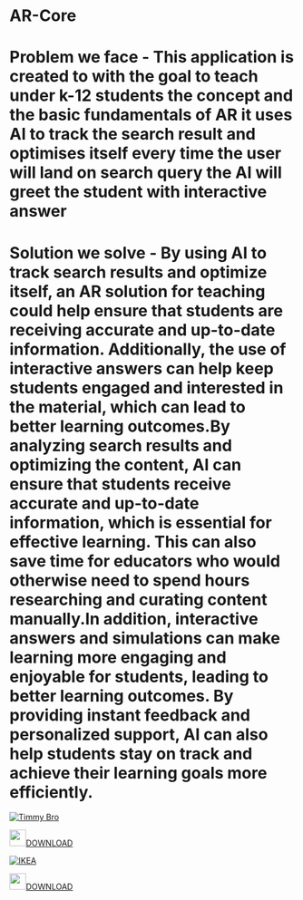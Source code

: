 # AR-Core

# Problem we face - This application is created to with the goal to teach under k-12 students the concept and the basic fundamentals of AR it uses AI to track the search result and optimises itself every time the user will land on search query the AI will greet the student with interactive answer

# Solution we solve - By using AI to track search results and optimize itself, an AR solution for teaching could help ensure that students are receiving accurate and up-to-date information. Additionally, the use of interactive answers can help keep students engaged and interested in the material, which can lead to better learning outcomes.By analyzing search results and optimizing the content, AI can ensure that students receive accurate and up-to-date information, which is essential for effective learning. This can also save time for educators who would otherwise need to spend hours researching and curating content manually.In addition, interactive answers and simulations can make learning more engaging and enjoyable for students, leading to better learning outcomes. By providing instant feedback and personalized support, AI can also help students stay on track and achieve their learning goals more efficiently.

[![Timmy Bro](https://img.youtube.com/vi/JbLS83RMiX8/0.jpg)](https://www.youtube.com/watch?v=JbLS83RMiX8)

<img src="https://i.pinimg.com/736x/40/79/d4/4079d404446d52f57e9d426c80efa6e1.jpg" width="29px"><a href="https://drive.google.com/uc?export=download&id=17lZuJzGjzehuOAJmS6TPuJaJhudrHU6g&confirm=t&uuid=9efcc164-fd32-422d-b7e2-3e4188b37eac&at=ALgDtszfXBoq-trQzyxvO5OkPSJa:1679338357368">DOWNLOAD</a>

[![IKEA](https://img.youtube.com/vi/lMQoxDQq85w/0.jpg)](https://youtu.be/watch?v=lMQoxDQq85w)

<img src="https://i.pinimg.com/736x/40/79/d4/4079d404446d52f57e9d426c80efa6e1.jpg" width="29px"><a href="https://drive.google.com/uc?export=download&id=1VS_-I7ceOpRPgjXdK3USxutkOzetCN4D&confirm=t&uuid=a9becbd5-358d-4953-9bb0-e57a3c7d5fe5&at=ALgDtsxFqN6DY1LpeNAb9D_CkpSi:1679336737204">DOWNLOAD</a>


